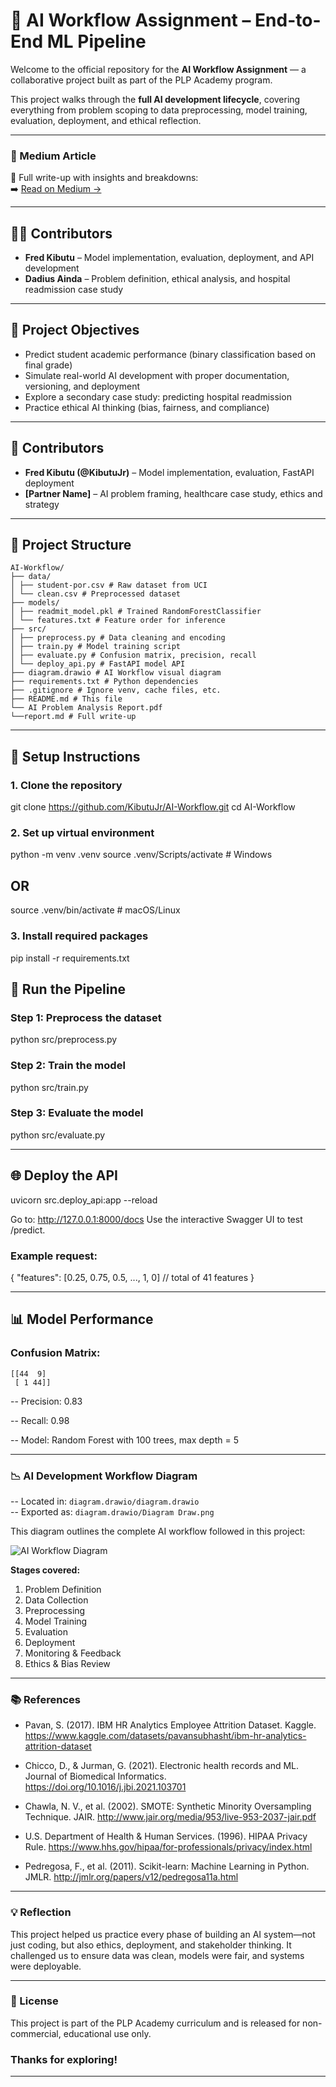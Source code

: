 # 🤖 AI Workflow Assignment – End-to-End ML Pipeline

Welcome to the official repository for the **AI Workflow Assignment** — a collaborative project built as part of the PLP Academy program.

This project walks through the **full AI development lifecycle**, covering everything from problem scoping to data preprocessing, model training, evaluation, deployment, and ethical reflection.

---

### 📎 Medium Article

📖 Full write-up with insights and breakdowns:  
➡️ [Read on Medium →](https://medium.com/@codegnerdev/a-hands-on-walkthrough-of-a-complete-ai-pipeline-from-data-preprocessing-to-model-deployment-c0b28d3d6713)

---

## 👨‍💻 Contributors

- **Fred Kibutu** – Model implementation, evaluation, deployment, and API development
- **Dadius Ainda** – Problem definition, ethical analysis, and hospital readmission case study

---

## 📌 Project Objectives

- Predict student academic performance (binary classification based on final grade)
- Simulate real-world AI development with proper documentation, versioning, and deployment
- Explore a secondary case study: predicting hospital readmission
- Practice ethical AI thinking (bias, fairness, and compliance)

---

## 🧠 Contributors

- **Fred Kibutu (@KibutuJr)** – Model implementation, evaluation, FastAPI deployment
- **[Partner Name]** – AI problem framing, healthcare case study, ethics and strategy

---

## 🧱 Project Structure

```
AI-Workflow/
├── data/
│ ├── student-por.csv # Raw dataset from UCI
│ └── clean.csv # Preprocessed dataset
├── models/
│ ├── readmit_model.pkl # Trained RandomForestClassifier
│ └── features.txt # Feature order for inference
├── src/
│ ├── preprocess.py # Data cleaning and encoding
│ ├── train.py # Model training script
│ ├── evaluate.py # Confusion matrix, precision, recall
│ └── deploy_api.py # FastAPI model API
├── diagram.drawio # AI Workflow visual diagram
├── requirements.txt # Python dependencies
├── .gitignore # Ignore venv, cache files, etc.
├── README.md # This file
└── AI Problem Analysis Report.pdf
└──report.md # Full write-up

```

---

## 🔧 Setup Instructions

### 1. Clone the repository

git clone https://github.com/KibutuJr/AI-Workflow.git
cd AI-Workflow

### 2. Set up virtual environment

python -m venv .venv
source .venv/Scripts/activate # Windows

## OR

source .venv/bin/activate # macOS/Linux

### 3. Install required packages

pip install -r requirements.txt

## 🧪 Run the Pipeline

### Step 1: Preprocess the dataset

python src/preprocess.py

### Step 2: Train the model

python src/train.py

### Step 3: Evaluate the model

python src/evaluate.py

---

## 🌐 Deploy the API

uvicorn src.deploy_api:app --reload

Go to: http://127.0.0.1:8000/docs
Use the interactive Swagger UI to test /predict.

### Example request:

{
"features": [0.25, 0.75, 0.5, ..., 1, 0] // total of 41 features
}

---

## 📊 Model Performance

### Confusion Matrix:

```
[[44  9]
 [ 1 44]]
```

-- Precision: 0.83

-- Recall: 0.98

-- Model: Random Forest with 100 trees, max depth = 5

---

### 📉 AI Development Workflow Diagram

-- Located in: `diagram.drawio/diagram.drawio`  
-- Exported as: `diagram.drawio/Diagram Draw.png`

This diagram outlines the complete AI workflow followed in this project:

![AI Workflow Diagram](diagram.drawio/Diagram%20Draw.png)

**Stages covered:**
1. Problem Definition  
2. Data Collection  
3. Preprocessing  
4. Model Training  
5. Evaluation  
6. Deployment  
7. Monitoring & Feedback  
8. Ethics & Bias Review

---

### 📚 References

- Pavan, S. (2017). IBM HR Analytics Employee Attrition Dataset. Kaggle. https://www.kaggle.com/datasets/pavansubhasht/ibm-hr-analytics-attrition-dataset

- Chicco, D., & Jurman, G. (2021). Electronic health records and ML. Journal of Biomedical Informatics. https://doi.org/10.1016/j.jbi.2021.103701

- Chawla, N. V., et al. (2002). SMOTE: Synthetic Minority Oversampling Technique. JAIR. http://www.jair.org/media/953/live-953-2037-jair.pdf

- U.S. Department of Health & Human Services. (1996). HIPAA Privacy Rule. https://www.hhs.gov/hipaa/for-professionals/privacy/index.html

- Pedregosa, F., et al. (2011). Scikit-learn: Machine Learning in Python. JMLR. http://jmlr.org/papers/v12/pedregosa11a.html

---

### 💡 Reflection

This project helped us practice every phase of building an AI system—not just coding, but also ethics, deployment, and stakeholder thinking. It challenged us to ensure data was clean, models were fair, and systems were deployable.

---

### 📄 License

This project is part of the PLP Academy curriculum and is released for non-commercial, educational use only.

### Thanks for exploring!

---
